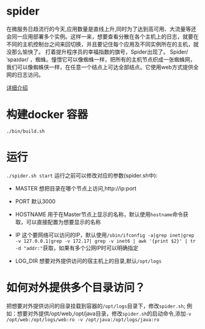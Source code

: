 # spider
在微服务日趋流行的今天,应用数量是直线上升,同时为了达到高可用、大流量等还会同一应用部署多个实例。这样一来，想要查看分散在各个主机上的日志，就要在不同的主机控制台之间来回切换，并且要记住每个应用及不同实例所在的主机，就没那么愉快了。
打着提升程序员的幸福指数的旗号，Spider出现了。
Spider/ˈspaɪdər/ ，蜘蛛。憧憬它可以像蜘蛛一样，把所有的主机节点织成一张蜘蛛网，我们可以像蜘蛛侠一样，在任意一个结点上可达全部结点。它使用web方式提供全网的日志访问。

[详细介绍](Introduction.md)


# 构建docker 容器
`./bin/build.sh`

# 运行
`./spider.sh start`
运行之前可以修改对应的参数(spider.sh中):
- MASTER
想把目录在哪个节点上访问,http://ip:port

- PORT
默认3000

- HOSTNAME
用于在Master节点上显示的名称，默认使用`hostname`命令获取，可以直接配置为想要显示的名称

- IP
这个要网络可以访问的IP，默认使用`/sbin/ifconfig -a|grep inet|grep -v 127.0.0.1|grep -v 172.17| grep -v inet6 | awk '{print $2}' | tr -d "addr:"`获取，如果有多个公网IP时可以明确指定

- LOG_DIR
想要对外提供访问的宿主机上的目录,默认`/opt/logs`

# 如何对外提供多个目录访问？
把想要对外提供访问的目录挂载到容器的`/opt/logs`目录下，修改`spider.sh`;
例如：想要对外提供/opt/web,/opt/java目录，修改`spider.sh`的启动命令,添加`-v /opt/web:/opt/logs/web:ro -v /opt/java:/opt/logs/java:ro`